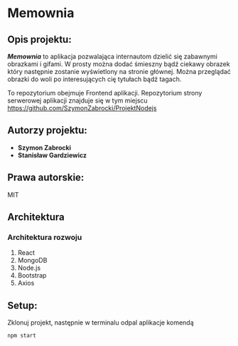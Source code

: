 # Memownia

## Opis projektu:
  ***Memownia*** to aplikacja pozwalająca internautom dzielić się zabawnymi obrazkami i gifami. W prosty można dodać śmieszny bądź ciekawy obrazek który następnie zostanie wyświetlony na stronie głównej. Można  przeglądać obrazki do woli po interesujących cię tytułach bądź tagach.
  
  To repozytorium obejmuje Frontend aplikacji. Repozytorium strony serwerowej aplikacji znajduje się w tym miejscu https://github.com/SzymonZabrocki/ProjektNodejs


## Autorzy projektu: 
-	**Szymon Zabrocki**
-	**Stanisław Gardziewicz**

## Prawa autorskie:
MIT

## Architektura
### Architektura rozwoju
1. React
2. MongoDB
3. Node.js
4. Bootstrap  
5. Axios  


## Setup:
Zklonuj projekt, następnie w terminalu odpal aplikacje komendą

`npm start`
